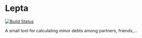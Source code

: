 # Lepta

[![Build Status](https://travis-ci.org/Team-LANS/lepta.svg?branch=master)](https://travis-ci.org/Team-LANS/lepta)

A small tool for calculating minor debts among partners, friends,...
